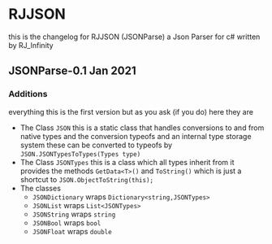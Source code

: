# RJJSON
this is the changelog for RJJSON (JSONParse) a Json Parser for c# written by RJ_Infinity
## JSONParse-0.1 Jan 2021
### Additions
everything this is the first version but as you ask (if you do) here they are
- The Class `JSON` this is a static class that handles conversions to and from native types and the conversion typeofs and an internal type storage system these can be converted to typeofs by `JSON.JSONTypesToTypes(Types type)`
- The Class `JSONTypes` this is a class which all types inherit from it provides the methods `GetData<T>()` and `ToString()` which is just a shortcut to `JSON.ObjectToString(this);`
- The classes
    + `JSONDictionary` wraps `Dictionary<string,JSONTypes>`
    + `JSONList` wraps `List<JSONTypes>`
    + `JSONString` wraps `string`
    + `JSONBool` wraps `bool`
    + `JSONFloat` wraps `double`